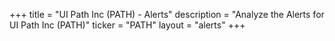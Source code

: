 +++
title = "UI Path Inc (PATH) - Alerts"
description = "Analyze the Alerts for UI Path Inc (PATH)"
ticker = "PATH"
layout = "alerts"
+++

